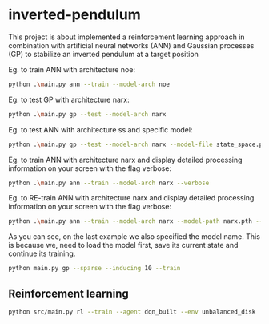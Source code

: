 # inverted-pendulum
This project is about implemented a reinforcement learning approach in combination with artificial neural networks (ANN) and Gaussian processes (GP) to stabilize an inverted pendulum at a target position

Eg. to train ANN with architecture noe:
```bash
python .\main.py ann --train --model-arch noe
```

Eg. to test GP with architecture narx:
```bash
python .\main.py gp --test --model-arch narx   
```

Eg. to test ANN with architecture ss and specific model:
```bash
python .\main.py gp --test --model-arch narx --model-file state_space.pth 
```

Eg. to train ANN with architecture narx and display detailed processing information on your screen with the flag verbose:
```bash
python .\main.py ann --train --model-arch narx --verbose
```

Eg. to RE-train ANN with architecture narx and display detailed processing information on your screen with the flag verbose:
```bash
python .\main.py ann --train --model-arch narx --model-path narx.pth --verbose
```

As you can see, on the last example we also specified the model name. This is because we, need to load the model first, save its current state and continue its training.

```bash
python main.py gp --sparse --inducing 10 --train
```


## Reinforcement learning

```bash
python src/main.py rl --train --agent dqn_built --env unbalanced_disk
```